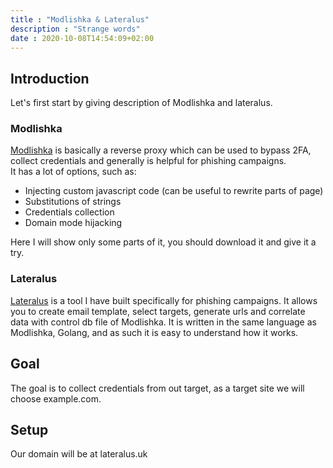 ```yaml
---
title : "Modlishka & Lateralus"
description : "Strange words"
date : 2020-10-08T14:54:09+02:00
---
```


## Introduction
Let's first start by giving description of Modlishka and lateralus.

### Modlishka
[Modlishka](https://github.com/drk1wi/Modlishka) is basically a reverse proxy which can be used to bypass 2FA, collect credentials and generally is helpful for phishing campaigns.  
It has a lot of options, such as:  
* Injecting custom javascript code (can be useful to rewrite parts of page) 
* Substitutions of strings
* Credentials collection
* Domain mode hijacking

Here I will show only some parts of it, you should download it and give it a try.

### Lateralus
[Lateralus](https://github.com/lateralusd/lateralus) is a tool I have built specifically for phishing campaigns. It allows you to create email template, select targets, generate urls and correlate data with control db file of Modlishka. It is written in the same language as Modlishka, Golang, and as such it is easy to understand how it works.

## Goal
The goal is to collect credentials from out target, as a target site we will choose example.com.

## Setup
Our domain will be at lateralus.uk 
